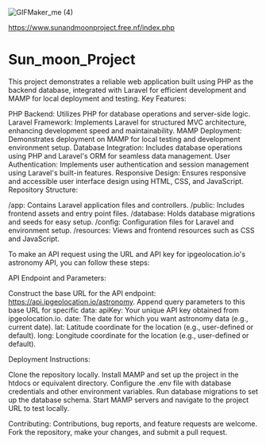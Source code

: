 
![GIFMaker_me (4)](https://github.com/Dantallion420/Sun_moon_Project/assets/111834303/03f2d3df-c757-444a-b2fa-ee1534762eae)




https://www.sunandmoonproject.free.nf/index.php
# Sun_moon_Project
This project demonstrates a reliable web application built using PHP as the backend database, integrated with Laravel for efficient development and MAMP for local deployment and testing.
Key Features:

PHP Backend: Utilizes PHP for database operations and server-side logic.
Laravel Framework: Implements Laravel for structured MVC architecture, enhancing development speed and maintainability.
MAMP Deployment: Demonstrates deployment on MAMP for local testing and development environment setup.
Database Integration: Includes database operations using PHP and Laravel's ORM for seamless data management.
User Authentication: Implements user authentication and session management using Laravel's built-in features.
Responsive Design: Ensures responsive and accessible user interface design using HTML, CSS, and JavaScript.
Repository Structure:

/app: Contains Laravel application files and controllers.
/public: Includes frontend assets and entry point files.
/database: Holds database migrations and seeds for easy setup.
/config: Configuration files for Laravel and environment setup.
/resources: Views and frontend resources such as CSS and JavaScript.

To make an API request using the URL and API key for ipgeolocation.io's astronomy API, you can follow these steps:

API Endpoint and Parameters:

Construct the base URL for the API endpoint: https://api.ipgeolocation.io/astronomy.
Append query parameters to this base URL for specific data:
apiKey: Your unique API key obtained from ipgeolocation.io.
date: The date for which you want astronomy data (e.g., current date).
lat: Latitude coordinate for the location (e.g., user-defined or default).
long: Longitude coordinate for the location (e.g., user-defined or default).


Deployment Instructions:

Clone the repository locally.
Install MAMP and set up the project in the htdocs or equivalent directory.
Configure the .env file with database credentials and other environment variables.
Run database migrations to set up the database schema.
Start MAMP servers and navigate to the project URL to test locally.


Contributing:
Contributions, bug reports, and feature requests are welcome. Fork the repository, make your changes, and submit a pull request.
